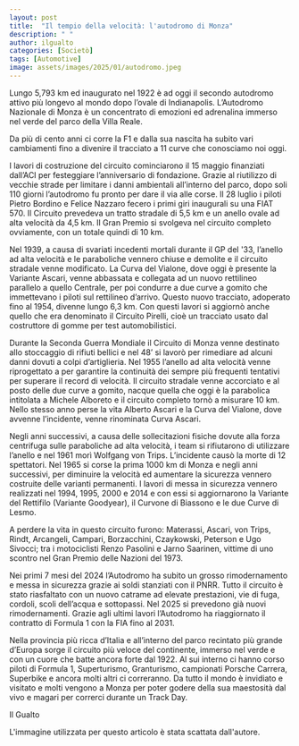 ```yaml
---
layout: post
title:  "Il tempio della velocità: l'autodromo di Monza"
description: " "
author: ilgualto
categories: [Societò]
tags: [Automotive]
image: assets/images/2025/01/autodromo.jpeg
---
```

Lungo 5,793 km ed inaugurato nel 1922 è ad oggi il secondo autodromo attivo più longevo al mondo dopo l’ovale di Indianapolis. L’Autodromo Nazionale di Monza è un concentrato di emozioni ed adrenalina immerso nel verde del parco della Villa Reale. 

Da più di cento anni ci corre la F1 e dalla sua nascita ha subito vari cambiamenti fino a divenire il tracciato a 11 curve che conosciamo noi oggi.

I lavori di costruzione del circuito cominciarono il 15 maggio finanziati dall’ACI per festeggiare l’anniversario di fondazione. Grazie al riutilizzo di vecchie strade per limitare i danni ambientali all’interno del parco, dopo soli 110 giorni l’autodromo fu pronto per dare il via alle corse. Il 28 luglio i piloti Pietro Bordino e Felice Nazzaro fecero i primi giri inaugurali su una FIAT 570. Il Circuito prevedeva un tratto stradale di 5,5 km e un anello ovale ad alta velocità da 4,5 km. Il Gran Premio si svolgeva nel circuito completo ovviamente, con un totale quindi di 10 km.

Nel 1939, a causa di svariati incedenti mortali durante il GP del '33, l’anello ad alta velocità e le paraboliche vennero chiuse e demolite e il circuito stradale venne modificato. La Curva del Vialone, dove oggi è presente la Variante Ascari, venne abbassata e collegata ad un nuovo rettilineo parallelo a quello Centrale, per poi condurre a due curve a gomito che immettevano i piloti sul rettilineo d’arrivo. Questo nuovo tracciato, adoperato fino al 1954, divenne lungo 6,3 km. Con questi lavori si aggiornò anche quello che era denominato il Circuito Pirelli, cioè un tracciato usato dal costruttore di gomme per test automobilistici.

Durante la Seconda Guerra Mondiale il Circuito di Monza venne destinato allo stoccaggio di rifiuti bellici e nel 48’ si lavorò per rimediare ad alcuni danni dovuti a colpi d’artiglieria. Nel 1955 l’anello ad alta velocità venne riprogettato a per garantire la continuità dei sempre più frequenti tentativi per superare il record di velocità. Il circuito stradale venne accorciato e al posto delle due curve a gomito, nacque quella che oggi è la parabolica intitolata a Michele Alboreto e il circuito completo tornò a misurare 10 km. Nello stesso anno perse la vita Alberto Ascari e la Curva del Vialone, dove avvenne l’incidente, venne rinominata Curva Ascari.

Negli anni successivi, a causa delle sollecitazioni fisiche dovute alla forza centrifuga sulle paraboliche ad alta velocità, i team si rifiutarono di utilizzare l’anello e nel 1961 morì Wolfgang von Trips. L’incidente causò la morte di 12 spettatori. Nel 1965 si corse la prima 1000 km di Monza e negli anni successivi, per diminuire la velocità ed aumentare la sicurezza vennero costruite delle varianti permanenti. I lavori di messa in sicurezza vennero realizzati nel 1994, 1995, 2000 e 2014 e con essi si aggiornarono la Variante del Rettifilo (Variante Goodyear), il Curvone di Biassono e le due Curve di Lesmo.

A perdere la vita in questo circuito furono: Materassi, Ascari, von Trips, Rindt, Arcangeli, Campari, Borzacchini, Czaykowski, Peterson e Ugo Sivocci; tra i motociclisti Renzo Pasolini e Jarno Saarinen, vittime di uno scontro nel Gran Premio delle Nazioni del 1973.

Nei primi 7 mesi del 2024 l’Autodromo ha subito un grosso rimodernamento e messa in sicurezza grazie ai soldi stanziati con il PNRR. Tutto il circuito è stato riasfaltato con un nuovo catrame ad elevate prestazioni, vie di fuga, cordoli, scoli dell’acqua e sottopassi. Nel 2025 si prevedono già nuovi rimodernamenti. Grazie agli ultimi lavori l’Autodromo ha riaggiornato il contratto di Formula 1 con la FIA fino al 2031.

Nella provincia più ricca d’Italia e all’interno del parco recintato più grande d’Europa sorge il circuito più veloce del continente, immerso nel verde e con un cuore che batte ancora forte dal 1922. Al sui interno ci hanno corso piloti di Formula 1, Superturismo, Granturismo, campionati Porsche Carrera, Superbike e ancora molti altri ci correranno. Da tutto il mondo è invidiato e visitato e molti vengono a Monza per poter godere della sua maestosità dal vivo e magari per correrci durante un Track Day.


Il Gualto


L'immagine utilizzata per questo articolo è stata scattata dall'autore.